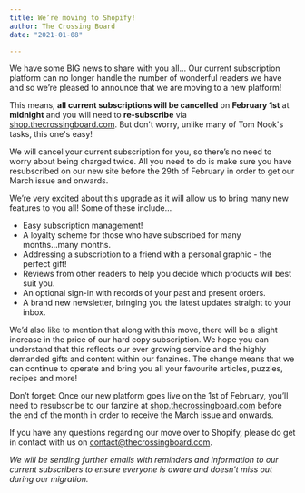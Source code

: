 ```yaml
---
title: We’re moving to Shopify!
author: The Crossing Board
date: "2021-01-08"

---
```


We have some BIG news to share with you all... Our current subscription platform can no longer handle the number of wonderful readers we have and so we’re pleased to announce that we are moving to a new platform!

This means, **all current subscriptions will be cancelled** on **February 1st** at **midnight** and you will need to **re-subscribe** via [shop.thecrossingboard.com](https://shop.thecrossingboard.com). But don't worry, unlike many of Tom Nook's tasks, this one's easy!

We will cancel your current subscription for you, so there’s no need to worry about being charged twice. All you need to do is make sure you have resubscribed on our new site before the 29th of February in order to get our March issue and onwards. 

We’re very excited about this upgrade as it will allow us to bring many new features to you all! Some of these include...

- Easy subscription management!
- A loyalty scheme for those who have subscribed for many months...many months.
- Addressing a subscription to a friend with a personal graphic - the perfect gift!
- Reviews from other readers to help you decide which products will best suit you.
- An optional sign-in with records of your past and present orders.
- A brand new newsletter, bringing you the latest updates straight to your inbox.

We’d also like to mention that along with this move, there will be a slight increase in the price of our hard copy subscription. We hope you can understand that this reflects our ever growing service and the highly demanded gifts and content within our fanzines. The change means that we can continue to operate and bring you all your favourite articles, puzzles, recipes and more!

Don’t forget: Once our new platform goes live on the 1st of February, you’ll need to resubscribe to our fanzine at [shop.thecrossingboard.com](https://shop.thecrossingboard.com) before the end of the month in order to receive the March issue and onwards.

If you have any questions regarding our move over to Shopify, please do get in contact with us on contact@thecrossingboard.com. 

*We will be sending further emails with reminders and information to our current subscribers to ensure everyone is aware and doesn’t miss out during our migration.*


